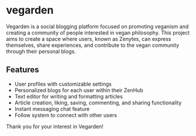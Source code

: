 # vegarden
Vegarden is a social blogging platform focused on promoting veganism and creating a community of people interested in vegan philosophy.
This project aims to create a space where users, known as Zenytes, can express themselves, share experiences, and contribute to the vegan community through their personal blogs.

## Features
- User profiles with customizable settings
- Personalized blogs for each user within their ZenHub
- Text editor for writing and formatting articles
- Article creation, liking, saving, commenting, and sharing functionality
- Instant messaging chat feature
- Follow system to connect with other users

Thank you for your interest in Vegarden!
